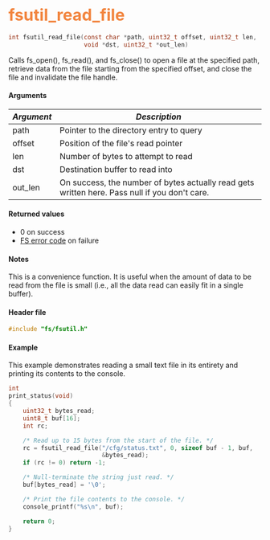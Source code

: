 ## <font color="#F2853F" style="font-size:24pt">fsutil\_read\_file</font>

```c
int fsutil_read_file(const char *path, uint32_t offset, uint32_t len,
                     void *dst, uint32_t *out_len)
```

Calls fs\_open(), fs\_read(), and fs\_close() to open a file at the specified path, retrieve data from the file starting from the specified offset, and close the file and invalidate the file handle.

#### Arguments

| *Argument* | *Description* |
|-----------|-------------|
| path |  Pointer to the directory entry to query |
| offset |  Position of the file's read pointer |
| len |  Number of bytes to attempt to read |
| dst |  Destination buffer to read into |
| out\_len |  On success, the number of bytes actually read gets written here.  Pass null if you don't care. |

#### Returned values

* 0 on success
* [FS error code](fs_return_codes.md) on failure

#### Notes 

This is a convenience function. It is useful when the amount of data to be read from the file is small (i.e., all the data read can easily fit in a single buffer).

#### Header file

```c
#include "fs/fsutil.h"
```

#### Example

This example demonstrates reading a small text file in its entirety and printing its contents to the console.

```c
int
print_status(void)
{
    uint32_t bytes_read;
    uint8_t buf[16];
    int rc;

    /* Read up to 15 bytes from the start of the file. */
    rc = fsutil_read_file("/cfg/status.txt", 0, sizeof buf - 1, buf,
                          &bytes_read);
    if (rc != 0) return -1;

    /* Null-terminate the string just read. */
    buf[bytes_read] = '\0';

    /* Print the file contents to the console. */
    console_printf("%s\n", buf);

    return 0;
}
```
